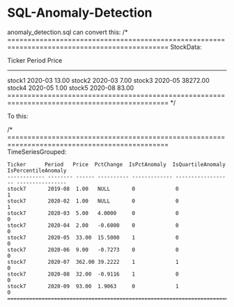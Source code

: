 # SQL-Anomaly-Detection

anomaly_detection.sql can convert this:
/* ==============================================================================================
StockData:

Ticker     Period   Price
---------- -------- -------------
stock1     2020-03  13.00
stock2     2020-03  7.00
stock3     2020-05  38272.00
stock4     2020-05  1.00
stock5     2020-08  83.00
 ============================================================================================== */
 
 To this:
 
 
  /* ==============================================================================================
    TimeSeriesGrouped:
    
    Ticker      Period   Price  PctChange  IsPctAnomaly  IsQuartileAnomaly  IsPercentileAnomaly
    ------------ -------- ------ ---------- ------------- ------------------ ----------------
    stock7       2019-08  1.00   NULL       0             0                  1
    stock7       2020-02  1.00   NULL       0             0                  1
    stock7       2020-03  5.00   4.0000     0             0                  0
    stock7       2020-04  2.00   -0.6000    0             0                  0
    stock7       2020-05  33.00  15.5000    1             0                  0
    stock7       2020-06  9.00   -0.7273    0             0                  0
    stock7       2020-07  362.00 39.2222    1             1                  0
    stock7       2020-08  32.00  -0.9116    1             0                  0
    stock7       2020-09  93.00  1.9063     0             1                  0
    ==============================================================================================*/
